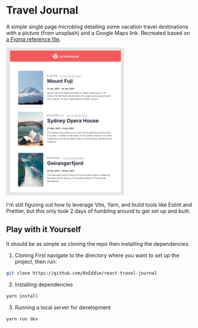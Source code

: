 # Travel Journal

A simple single page microblog detailing some vacation travel destinations with a picture (from unsplash) and a Google Maps link. Recreated based on [a Figma reference file](https://www.figma.com/file/QG4cOExkdbIbhSfWJhs2gs/Travel-Journal?node-id=0%3A1&t=rHcnGEdv2SED8QPc-0).

<img src="/src/assets/travel-journal-reference.png" alt="screenshot of Figma reference" style="width: auto; height: 400px"/>

I'm still figuring out how to leverage Vite, Yarn, and build tools like Eslint and Prettier, but this only took 2 days of fumbling around to get set up and built.

## Play with it Yourself

It should be as simple as cloning the repo then installing the dependencies.

1. Cloning
   First navigate to the directory where you want to set up the project, then run:

```bash
git clone https://github.com/0xEddie/react-travel-journal
```

2. Installing dependencies

```bash
yarn install
```

3. Running a local server for development

```bash
yarn run dev
```
